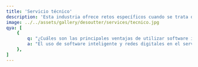 ```yaml
---
title: 'Servicio técnico'
description: 'Esta industria ofrece retos específicos cuando se trata de la difusión de herramientas y soluciones inteligentes. Aquí es donde entramos nosotros, con software inteligente y redes digitales, las herramientas de montaje pueden.'
image: ../../assets/gallery/desoutter/services/tecnico.jpg
qya: [
    {
        q: "¿Cuáles son las principales ventajas de utilizar software inteligente y redes digitales en el servicio técnico de herramientas industriales?",
        a: "El uso de software inteligente y redes digitales en el servicio técnico permite un monitoreo en tiempo real, diagnósticos precisos y la posibilidad de realizar ajustes y actualizaciones de forma remota, mejorando la eficiencia y reduciendo el tiempo de inactividad.",
    },
]
---
```

